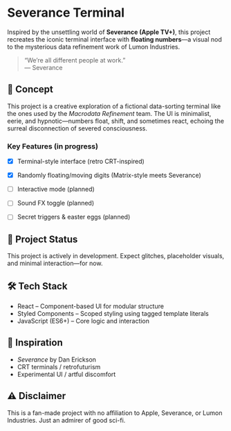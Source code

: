 
#  Severance Terminal

Inspired by the unsettling world of **Severance (Apple TV+)**, this project recreates the iconic terminal interface with **floating numbers**—a visual nod to the mysterious data refinement work of Lumon Industries.

> “We’re all different people at work.”  
> — Severance


## 🧠 Concept

This project is a creative exploration of a fictional data-sorting terminal like the ones used by the *Macrodata Refinement* team. The UI is minimalist, eerie, and hypnotic—numbers float, shift, and sometimes react, echoing the surreal disconnection of severed consciousness.
### Key Features (in progress)
- [x] Terminal-style interface (retro CRT-inspired)
- [x] Randomly floating/moving digits (Matrix-style meets Severance)
- [ ] Interactive mode (planned)
- [ ] Sound FX toggle (planned)
- [ ] Secret triggers & easter eggs (planned)


## 🚧 Project Status

This project is actively in development. Expect glitches, placeholder visuals, and minimal interaction—for now.


## 🛠 Tech Stack

- React – Component-based UI for modular structure
- Styled Components – Scoped styling using tagged template literals
- JavaScript (ES6+) – Core logic and interaction


## 🧩 Inspiration

- *Severance* by Dan Erickson  
- CRT terminals / retrofuturism  
- Experimental UI / artful discomfort 


## ⚠️ Disclaimer

This is a fan-made project with no affiliation to Apple, Severance, or Lumon Industries. Just an admirer of good sci-fi.
